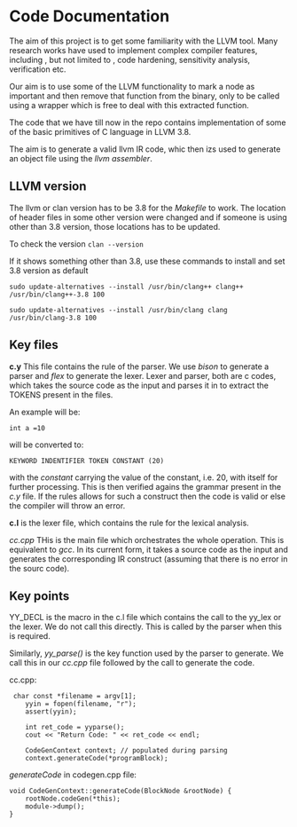 # Code Documentation

The aim of this project is to get some familiarity with the LLVM tool. Many research works have used to implement complex compiler features, including , but not limited to , code hardening, sensitivity analysis, verification etc.

Our aim is to use some of the LLVM functionality to mark a node as important and then remove that function from the binary, only to be called using a wrapper which is free to deal with this extracted function.

The code that we have till now in the repo contains implementation of some of the basic primitives of C language in LLVM 3.8.

The aim is to generate a valid llvm IR code, whic then izs used to generate an object file using the *llvm assembler*.

## LLVM version
The llvm or clan version has to be 3.8 for the _Makefile_ to work. The location of header files in some other version were changed and if someone is using other than 3.8 version, those locations has to be updated.

To check the version 
`clan --version`

If it shows something other than 3.8, use these commands to install and set 3.8 version as default

```
sudo update-alternatives --install /usr/bin/clang++ clang++ /usr/bin/clang++-3.8 100

sudo update-alternatives --install /usr/bin/clang clang /usr/bin/clang-3.8 100
```

## Key files

**c.y** This file contains the rule of the parser. We use *bison* to generate a parser and _flex_ to generate the lexer. Lexer and parser, both are c codes, which takes the source code as the input and parses it in to extract the TOKENS present in the files.

An example will be:

`int a =10`

will be converted to:

`KEYWORD INDENTIFIER TOKEN CONSTANT (20)`

with the _constant_ carrying the value of the constant, i.e. 20, with itself for further processing. This is then verified agains the grammar present in the _c.y_ file. If the rules allows for such a construct then the code is valid or else the compiler will throw an error.

**c.l** is the lexer file, which contains the rule for the lexical analysis.

_cc.cpp_ THis is the main file which orchestrates the whole operation. This is equivalent to _gcc_. In its current form, it takes  a source code as the input and generates the corresponding IR construct (assuming that there is no error in the sourc code).

## Key points

YY_DECL is the macro in the c.l file which contains the call to the yy_lex or the lexer. We do not call this directly. This is called by the parser when this is required.

Similarly, _yy_parse()_ is the key function used by the parser to generate. We call this in our _cc.cpp_ file followed by the call to generate the code.

cc.cpp:

```
 char const *filename = argv[1];
    yyin = fopen(filename, "r");
    assert(yyin);

    int ret_code = yyparse();
    cout << "Return Code: " << ret_code << endl;

    CodeGenContext context; // populated during parsing
    context.generateCode(*programBlock);
```

_generateCode_ in codegen.cpp file:

```
void CodeGenContext::generateCode(BlockNode &rootNode) {
    rootNode.codeGen(*this);
    module->dump();
}
```